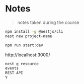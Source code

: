 # Notes

> notes taken during the course


```bash
npm install -g @nestjs/cli
nest new project-name
```

```bash
npm run start:dev
```

http://localhost:3000/

```bash
nest g resource
events
REST API
Y
```

